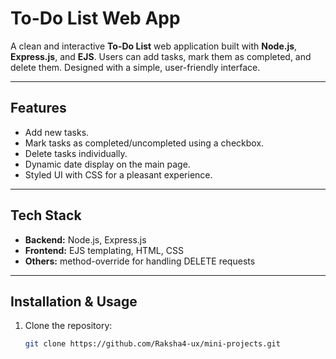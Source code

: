 
# To-Do List Web App

A clean and interactive **To-Do List** web application built with **Node.js**, **Express.js**, and **EJS**. Users can add tasks, mark them as completed, and delete them. Designed with a simple, user-friendly interface.

---

## Features

- Add new tasks.
- Mark tasks as completed/uncompleted using a checkbox.
- Delete tasks individually.
- Dynamic date display on the main page.
- Styled UI with CSS for a pleasant experience.

---

## Tech Stack

- **Backend:** Node.js, Express.js  
- **Frontend:** EJS templating, HTML, CSS  
- **Others:** method-override for handling DELETE requests

---

## Installation & Usage

1. Clone the repository:
   ```bash
   git clone https://github.com/Raksha4-ux/mini-projects.git
